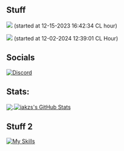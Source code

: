 ## Stuff
![](https://komarev.com/ghpvc/?username=iakzs&color=green&label=cool+users)
(started at 12-15-2023 16:42:34 CL hour)

[![](https://visitcount.itsvg.in/api?id=iakzs&label=Profile%20Views&pretty=false)](https://visitcount.itsvg.in)
(started at 12-02-2024 12:39:01 CL Hour)

## Socials
[![Discord](https://lanyard.cnrad.dev/api/622795838032314388)](https://discord.com/users/622795838032314388)

## Stats:
<a href="#stats">
  <img align="center" src="https://github-readme-stats.vercel.app/api/top-langs/?username=iakzs&hide=Makefile&theme=react">
</a>
<a href="#stats">
  <img align="center" src="https://github-readme-stats.vercel.app/api?username=iakzs&show_icons=true&line_height=27&count_private=true&theme=react" alt="iakzs's GitHub Stats">
</a>

## Stuff 2
[![My Skills](https://skillicons.dev/icons?i=js,html,css,ae,apple,arduino,blender,c,cpp,cs,cloudflare,cmake,discord,bots,discordjs,docker,flask,git,github,kali,lua,mongodb,mysql,nextjs,nginx,nodejs,npm,ps,postgres,powershell,prisma,py,qt,react,redis,redux,robloxstudio,sqlite,sentry,ubuntu,unity,visualstudio,vscode,windows,workers)](https://skillicons.dev)
